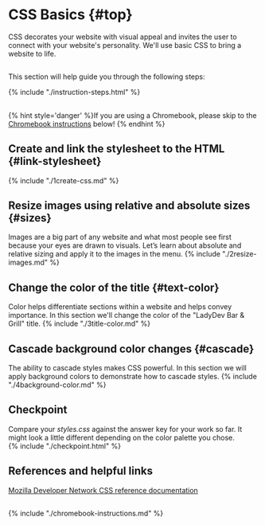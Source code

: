 # CSS Basics {#top}
CSS decorates your website with visual appeal and invites the user to connect with your website's personality. We'll use basic CSS to bring a website to life.

<!-- trick markdown to give me a little space between these two sections of text -->
## 

This section will help guide you through the following steps:

{% include "./instruction-steps.html" %}

<!-- trick markdown to give me a little space between these two sections of text -->
## 
{% hint style='danger' %}If you are using a Chromebook, please skip to the <a href="#chromebook-instructions">Chromebook instructions</a> below!
{% endhint %}

## Create and link the stylesheet to the HTML {#link-stylesheet} <span class="navigate-top"><a href="#top" title="Take me to the top of page"><i class="fa fa-chevron-circle-up" aria-hidden="true"></i></a></span>
{% include "./1create-css.md" %}

## Resize images using relative and absolute sizes {#sizes} <span class="navigate-top"><a href="#top" title="Take me to the top of page"><i class="fa fa-chevron-circle-up" aria-hidden="true"></i></a></span>
Images are a big part of any website and what most people see first because your eyes are drawn to visuals. Let’s learn about absolute and relative sizing and apply it to the images in the menu.
{% include "./2resize-images.md" %}

## Change the color of the title {#text-color} <span class="navigate-top"><a href="#top" title="Take me to the top of page"><i class="fa fa-chevron-circle-up" aria-hidden="true"></i></a></span>
Color helps differentiate sections within a website and helps convey importance. In this section we'll change the color of the "LadyDev Bar & Grill" title.
{% include "./3title-color.md" %}

## Cascade background color changes {#cascade} <span class="navigate-top"><a href="#top" title="Take me to the top of page"><i class="fa fa-chevron-circle-up" aria-hidden="true"></i></a></span>
The ability to cascade styles makes CSS powerful. In this section we will apply background colors to demonstrate how to cascade styles.
{% include "./4background-color.md" %}

<!-- trick markdown to give me a little space between these two sections of text -->
## 

## Checkpoint <span class="navigate-top"><a href="#top" title="Take me to the top of page"><i class="fa fa-chevron-circle-up" aria-hidden="true"></i></a></span>
Compare your _styles.css_ against the answer key for your work so far. It might look a little different depending on the color palette you chose.  
{% include "./checkpoint.html" %}

<!-- trick markdown to give me a little space between these two sections of text -->
## 


## References and helpful links <span class="navigate-top"><a href="#top" title="Take me to the top of page"><i class="fa fa-chevron-circle-up" aria-hidden="true"></i></a></span>
[Mozilla Developer Network CSS reference documentation](https://developer.mozilla.org/en-US/docs/Web/CSS/Reference)


<!-- trick markdown to give me a little space between these two sections of text -->
## 
<!--sec data-title="Chromebook instructions" data-id="section0" data-show=true data-collapse=true ces-->
{% include "./chromebook-instructions.md" %}
<!--endsec-->